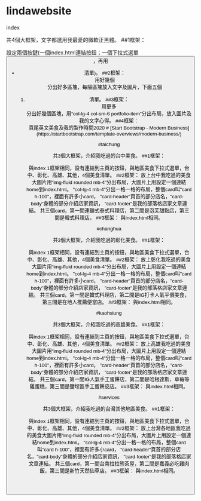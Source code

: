 # lindawebsite
 
index

共4個大框架，文字都選用我最愛的微軟正黑體。
##1框架：
<nav>
設定兩個按鍵(一個index.html連結按鈕；一個下拉式選單<button>，再用<ul><li>清單)。
##2框架：
<header>
用好幾個<div>分出好多區塊，每隔區塊放入文字及圖片，下面五個<ol><li>清單。
##3框架：
<div>
用更多<div>分出好幾個區塊，用“col-lg-4 col-sm-6 portfolio-item”分出布局，放入圖片及我的文字心得。
##4框架：
<footer>
頁尾英文美食及我的製作時間2020
# [Start Bootstrap - Modern Business](https://startbootstrap.com/template-overviews/modern-business/)

#taichung

共3個大框架，介紹我吃過的台中美食。
##1框架：
<nav>
與index 1框架相同，設有連結到主頁的按鈕，與地區美食下拉式選單，台中、彰化、高雄、其他，4個美食清單。
##2框架：
放上台中我吃過的美食大圖片用“img-fluid rounded mb-4”分出布局，大圖片上用<span>設定一個連結home到index.html。
"col-lg-4 mb-4"分出一格一格的布局，整個card叫"card h-100"，裡面有許多小card， "card-header"頁首的部分店名，"card-body"身體的部分介紹店家資訊，
"card-footer"是我的部落格店家文章連結。
共三個card，第一間連鎖式泰式料理店，第二間是泡芙甜點店，第三間是韓式料理店。
##3框架：
與index.html相同。

#changhua

共3個大框架，介紹我吃過的彰化美食。
##1框架：
<nav>
與index 1框架相同，設有連結到主頁的按鈕，與地區美食下拉式選單，台中、彰化、高雄、其他，4個美食清單。
##2框架：
放上彰化我吃過的美食大圖片用“img-fluid rounded mb-4”分出布局，大圖片上用<span>設定一個連結home到index.html。
"col-lg-4 mb-4"分出一格一格的布局，整個card叫"card h-100"，裡面有許多小card， "card-header"頁首的部分店名，"card-body"身體的部分介紹店家資訊，
"card-footer"是我的部落格店家文章連結。
共三個card，第一間是韓式料理店，第二間是IG打卡人氣平價美食，第三間是在地人推薦便當店。
##3框架：
與index.html相同。

#kaohsiung

共3個大框架，介紹我吃過的高雄美食。
##1框架：
<nav>
與index 1框架相同，設有連結到主頁的按鈕，與地區美食下拉式選單，台中、彰化、高雄、其他，4個美食清單。
##2框架：
放上高雄我吃過的美食大圖片用“img-fluid rounded mb-4”分出布局，大圖片上用<span>設定一個連結home到index.html。
"col-lg-4 mb-4"分出一格一格的布局，整個card叫"card h-100"，裡面有許多小card， "card-header"頁首的部分店名，"card-body"身體的部分介紹店家資訊，
"card-footer"是我的部落格店家文章連結。
共三個card，第一間IG人氣手工蛋餅店，第二間是哈根達斯、草莓等雞蛋糕，第三間是鹽埕區手工蛋餅皮店。
##3框架：
與index.html相同。

#services

共3個大框架，介紹我吃過的台灣其他地區美食。
##1框架：
<nav>
與index 1框架相同，設有連結到主頁的按鈕，與地區美食下拉式選單，台中、彰化、高雄、其他，4個美食清單。
##2框架：
放上台灣各地區我吃過的美食大圖片用“img-fluid rounded mb-4”分出布局，大圖片上用<span>設定一個連結home到index.html。
"col-lg-4 mb-4"分出一格一格的布局，整個card叫"card h-100"，裡面有許多小card， "card-header"頁首的部分店名，"card-body"身體的部分介紹店家資訊，
"card-footer"是我的部落格店家文章連結。
共三個card，第一間台南拉拉熊茶屋，第二間是嘉義必吃雞肉飯，第三間是新竹天然仙草店。
##3框架：
與index.html相同。

